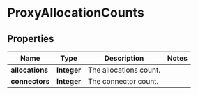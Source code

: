 # ProxyAllocationCounts

## Properties
Name | Type | Description | Notes
------------ | ------------- | ------------- | -------------
**allocations** | **Integer** | The allocations count. | 
**connectors** | **Integer** | The connector count. | 
